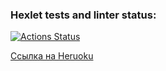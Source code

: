 ### Hexlet tests and linter status:
[![Actions Status](https://github.com/Drumsid/php-project-lvl3/workflows/hexlet-check/badge.svg)](https://github.com/Drumsid/php-project-lvl3/actions)

[Ссылка на Heruoku](https://drumsid-php-project-lvl3.herokuapp.com/ "Проект на Heroku")